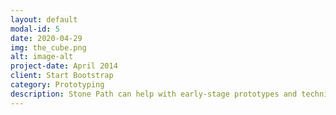 ```yaml
---
layout: default
modal-id: 5
date: 2020-04-29
img: the_cube.png
alt: image-alt
project-date: April 2014
client: Start Bootstrap
category: Prototyping
description: Stone Path can help with early-stage prototypes and technical validation.
---
```

